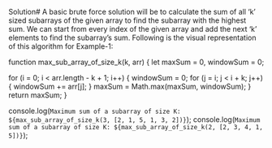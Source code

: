 Solution#
A basic brute force solution will be to calculate the sum of all ‘k’ sized subarrays of the given array to find the subarray with the highest sum. We can start from every index of the given array and add the next ‘k’ elements to find the subarray’s sum. Following is the visual representation of this algorithm for Example-1:


function max_sub_array_of_size_k(k, arr) {
  let maxSum = 0,
    windowSum = 0;

  for (i = 0; i < arr.length - k + 1; i++) {
    windowSum = 0;
    for (j = i; j < i + k; j++) {
      windowSum += arr[j];
    }
    maxSum = Math.max(maxSum, windowSum);
  }
  return maxSum;
}


console.log(`Maximum sum of a subarray of size K: ${max_sub_array_of_size_k(3, [2, 1, 5, 1, 3, 2])}`);
console.log(`Maximum sum of a subarray of size K: ${max_sub_array_of_size_k(2, [2, 3, 4, 1, 5])}`);
